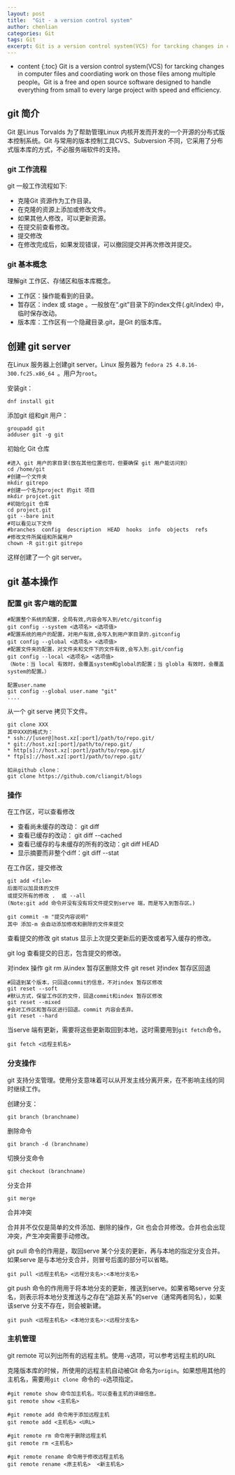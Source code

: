 ```yaml
---
layout: post
title:  "Git - a version control system"
author: chenlian
categories: Git
tags: Git
excerpt: Git is a version control system(VCS) for tarcking changes in computer files and coordiating work on those files among multiple people。
---
```



* content
{:toc}
Git is a version control system(VCS) for tarcking changes in computer files and coordiating work on those files among multiple people。Git is a free and open source software designed to handle everything from small to every large project with speed and efficiency.

## git 简介


Git 是Linus Torvalds 为了帮助管理Linux 内核开发而开发的一个开源的分布式版本控制系统。Git 与常用的版本控制工具CVS、Subversion 不同，它采用了分布式版本库的方式，不必服务端软件的支持。


### git 工作流程


git 一般工作流程如下:
* 克隆Git 资源作为工作目录。
* 在克隆的资源上添加或修改文件。
* 如果其他人修改，可以更新资源。
* 在提交前查看修改。
* 提交修改
* 在修改完成后，如果发现错误，可以撤回提交并再次修改并提交。


### git 基本概念


理解git 工作区、存储区和版本库概念。
* 工作区：操作能看到的目录。
* 暂存区：index 或 stage 。一般放在“.git”目录下的index文件(.git/index) 中，临时保存改动。
* 版本库：工作区有一个隐藏目录.git，是Git 的版本库。

## 创建 git server


在Linux 服务器上创建git server。Linux 服务器为 `fedora 25 4.8.16-300.fc25.x86_64 `。用户为`root`。


安装git：


```
dnf install git
```

添加git 组和git 用户：


```
groupadd git
adduser git -g git
```
 

初始化 Git 仓库


```
#进入 git 用户的家目录(放在其他位置也可，但要确保 git 用户能访问到）
cd /home/git
#创建一个文件夹
mkdir gitrepo
#创建一个名为project 的git 项目
mkdir projcet.git
#初始化git 仓库
cd project.git
git --bare init
#可以看见以下文件
#branches  config  description  HEAD  hooks  info  objects  refs
#修改文件所属组和所属用户
chown -R git:git gitrepo
```


这样创建了一个 git server。


## git 基本操作


### 配置 git 客户端的配置


```
#配置整个系统的配置，全局有效,内容会写入到/etc/gitconfig
git config --system <选项名> <选项值>
#配置系统的用户的配置，对用户有效,会写入到用户家目录的.gitconfig
git config --global <选项名> <选项值>
#配置文件夹的配置，对文件夹和文件下的文件有效,会写入到.git/config
git config --local <选项名> <选项值>
（Note：当 local 有效时，会覆盖system和global的配置；当 globla 有效时，会覆盖system的配置。）

配置user.name
git config --global user.name "git"
....
```


从一个 git serve 拷贝下文件。


```
git clone XXX
其中XXX的格式为：
* ssh://[user@]host.xz[:port]/path/to/repo.git/
* git://host.xz[:port]/path/to/repo.git/
* http[s]://host.xz[:port]/path/to/repo.git/
* ftp[s]://host.xz[:port]/path/to/repo.git/

如从github clone：
git clone https://github.com/cliangit/blogs
```

### 操作
在工作区，可以查看修改


* 查看尚未缓存的改动： git diff
* 查看已缓存的改动： git diff --cached
* 查看已缓存的与未缓存的所有的改动：git diff HEAD
* 显示摘要而非整个diff：git diff --stat


在工作区，提交修改


```
git add <file>
后面可以加具体的文件
或提交所有的修改 .  或 --all
(Note:git add 命令并没有没有将文件提交到serve 端，而是写入到暂存区。)

git commit -m "提交内容说明"
其中 添加-m 会自动添加修改和删除的文件来提交
```

查看提交的修改
git status 显示上次提交更新后的更改或者写入缓存的修改。

git log 查看提交的日志，包含提交的修改。


对index 操作
git rm <file>
从index 暂存区删除文件
git reset
对index 暂存区回退
```
#回退到某个版本，只回退commit的信息，不对index 暂存区修改
git reset --soft
#默认方式，保留工作区的文件，回退commit和index 暂存区修改
git reset --mixed
#会对工作区和暂存区进行回退。commit 内容会丢弃。
git reset --hard
```

当serve 端有更新，需要将这些更新取回到本地，这时需要用到`git fetch`命令。


```git fetch <远程主机名>```



### 分支操作


git 支持分支管理。使用分支意味着可以从开发主线分离开来，在不影响主线的同时继续工作。


创建分支：


`git branch (branchname)`


删除命令


`git branch -d (branchname)`


切换分支命令


`git checkout (branchname)`



分支合并


`git merge`


合并冲突


合并并不仅仅是简单的文件添加、删除的操作，Git 也会合并修改。合并也会出现冲突，产生冲突需要手动修改。


git pull 命令的作用是，取回serve 某个分支的更新，再与本地的指定分支合并。如果serve 是与本地分支合并，则冒号后面的部分可以省略。


`git pull <远程主机名> <远程分支名>:<本地分支名>`


git push 命令的作用用于将本地分支的更新，推送到serve。如果省略serve 分支名，则表示将本地分支推送与之存在"追踪关系"的serve（通常两者同名），如果该serve 分支不存在，则会被新建。


`git push <远程主机名> <本地分支名>:<远程分支名>`



### 主机管理


git remote 可以列出所有的远程主机。使用`-v`选项，可以参考远程主机的URL


克隆版本库的时候，所使用的远程主机自动被Git 命名为`origin`。如果想用其他的主机名，需要用`git clone `命令的`-o`选项指定。


```
#git remote show 命令加主机名，可以查看主机的详细信息。
git remote show <主机名>

#git remote add 命令用于添加远程主机
git remote add <主机名> <URL>

#git remote rm 命令用于删除远程主机
git remote rm <主机名>

#git remote rename 命令用于修改远程主机名
git remote rename <原主机名>  <新主机名>

```





